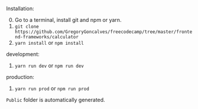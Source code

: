 Installation:

0. Go to a terminal, install git and npm or yarn. 
1. `git clone https://github.com/GregoryGoncalves/freecodecamp/tree/master/frontend-frameworks/calculator`
2. `yarn install` or `npm install`

development: 
1. `yarn run dev` or `npm run dev`  

production: 
1. `yarn run prod` or `npm run prod`  

`Public` folder is automatically generated.

